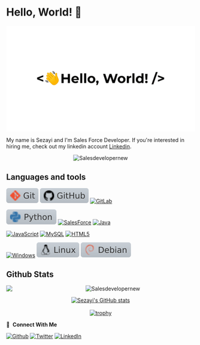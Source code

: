 # Hello, World! 👋

<img src="https://github.com/salesdevelopernew/salesdevelopernew/blob/main/Repository/greetings.gif" align="center" style="width: 100 padding: 5px" />

My name is Sezayi and I'm Sales Force Developer.
If you're interested in hiring me, check out my linkedin account [Linkedin](https://www.linkedin.com/in/sezayi/). 
<p align="center">
  <img src="https://komarev.com/ghpvc/?username=Salesdevelopernew&label=Profile%20views&color=0e75b6&style=flat" alt="Salesdevelopernew" />
</p>

## Languages and tools

[![Git](https://github.com/salesdevelopernew/salesdevelopernew/blob/main/Repository/git.svg)](https://git-scm.com)
[![GitHub](https://github.com/salesdevelopernew/salesdevelopernew/blob/main/Repository/github.svg)](https://github.com/salesdevelopernew)
[![GitLab](https://img.shields.io/badge/GitLab-%23c9d1d9?logo=GitLab)]([https://www.salesforce.com/](https://about.gitlab.com/why-gitlab))

[![Python](https://github.com/salesdevelopernew/salesdevelopernew/blob/main/Repository/python.svg)](https://www.python.org)
[![SalesForce](https://img.shields.io/badge/Salesforce-%23c9d1d9?logo=Salesforce)](https://www.salesforce.com/)
[![Java](https://img.shields.io/badge/Java-%23c9d1d9?logo=Java)](https://www.java.com/en/)

[![JavaScript](https://img.shields.io/badge/-JavaScript-%23c9d1d9?logo=JavaScript)](https://www.javascript.com)
[![MySQL](https://img.shields.io/badge/-MySQL-%23c9d1d9?logo=MySQL)](https://www.mysql.com/)
[![HTML5](https://img.shields.io/badge/-HTML5-%23c9d1d9?logo=HTML5)]()

[![Windows](https://img.shields.io/badge/-Windows-%23c9d1d9?logo=Windows)](https://www.microsoft.com/)
[![Linux](https://github.com/salesdevelopernew/salesdevelopernew/blob/main/Repository/linux.svg)](https://www.linux.org)
[![Debian](https://github.com/salesdevelopernew/salesdevelopernew/blob/main/Repository/debian.svg)](https://www.debian.org)

<h2> Github Stats </h2> 
<a href="https://github.com/Salesdevelopernew/github-readme-stats"><img align="left" width="42%" src="https://github-readme-stats.vercel.app/api/top-langs/?username=Salesdevelopernew&layout=compact&theme=tokyonight" /></a>
<img width="50%" src="https://github-readme-streak-stats.herokuapp.com/?user=Salesdevelopernew&theme=tokyonight" alt="Salesdevelopernew" />
</br>

<div id="github_stats" align="center">

[![Sezayi's GitHub stats](https://github-readme-stats.vercel.app/api?username=Salesdevelopernew&count_private=true&show_icons=true&theme=radical&hide_border=true)](#!)
<br>
<br>
[![trophy](https://github-profile-trophy.vercel.app/?username=Salesdevelopernew)](https://github.com/Salesdevelopernew/github-profile-trophy)
</br>
</div>

🔗 &nbsp;**Connect With Me**
<p><a href="https://github.com/Salesdevelopernew" target="_blank"><img alt="Github" src="https://img.shields.io/badge/GitHub-%2312100E.svg?&style=for-the-badge&logo=Github&logoColor=white" /></a>
<a href="https://twitter.com/" target="_blank"><img alt="Twitter" src="https://img.shields.io/badge/twitter-%231DA1F2.svg?&style=for-the-badge&logo=twitter&logoColor=white" /></a>
<a href="https://www.linkedin.com/in/sezayi/" target="_blank"><img alt="LinkedIn" src="https://img.shields.io/badge/linkedin-%230077B5.svg?&style=for-the-badge&logo=linkedin&logoColor=white" /></a> 

</p>
